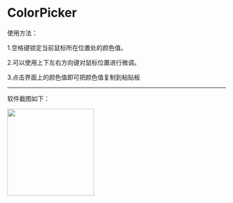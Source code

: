 # ColorPicker

使用方法：

1.空格键锁定当前鼠标所在位置处的颜色值。

2.可以使用上下左右方向键对鼠标位置进行微调。

3.点击界面上的颜色值即可把颜色值复制到粘贴板

------------------------
软件截图如下：

<img src="http://cnzhujie.bj.bcebos.com/github%2FDingTalk20180309231723.png" width="200px"/>

